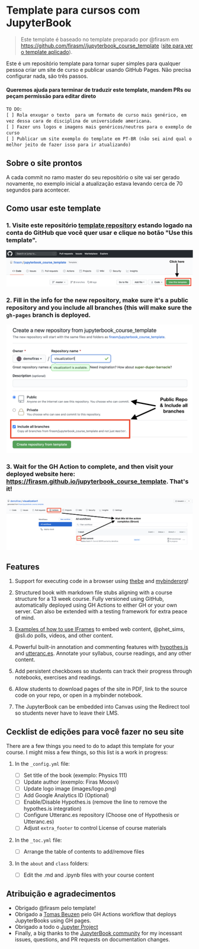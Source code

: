 # Template para cursos com JupyterBook  

>Este template é baseado no template preparado por @firasm em https://github.com/firasm//jupyterbook_course_template ([site para ver o template aplicado](https://firasm.github.io/jupyterbook_course_template/about/syllabus.html)).

Este é um repositório  template para tornar super simples para qualquer pessoa criar um site de curso e publicar usando GitHub Pages.
Não precisa configurar nada, são três passos. 

#### Queremos ajuda para terminar de traduzir este template, mandem PRs ou peçam permissão para editar direto

    TO DO:
    [ ] Rola enxugar o texto  para um formato de curso mais genérico, em vez dessa cara de disciplina de universidade americana.
    [ ] Fazer uns logos e imagens mais genéricos/neutros para o exemplo de curso
    [ ] Publicar um site exemplo do template em PT-BR (não sei aind qual o melhor jeito de fazer isso para ir atualizando)

## Sobre o site prontos 

A cada commit no ramo master do seu repositório o site vai ser gerado novamente, no exemplo inicial a atualização estava levando cerca de 70 segundos para acontecer.

## Como usar este template

### 1. Visite este repositório [template repository](https://github.com/villares/jupyterbook_course_template) estando logado na conta do GitHub que você quer usar e clique no botão "Use this template".

![](https://github.com/firasm/bits/blob/master/jb-step1.png)

### 2. Fill in the info for the new repository, make sure it's a public repository and you include all branches (this will make sure the `gh-pages` branch is deployed.

![](https://github.com/firasm/bits/blob/master/jb-step2.png)

### 3. Wait for the GH Action to complete, and then visit your deployed website here: https://firasm.github.io/jupyterbook_course_template. That's it!

![](https://github.com/firasm/bits/blob/master/jb-step3.png)

## Features

1. Support for executing code in a browser using [thebe](https://thebe.readthedocs.io/en/latest/) and [mybinderorg](https://mybinder.org)!

1. Structured book with markdown file stubs aligning with a course structure for a 13 week course. Fully versioned using GitHub, automatically deployed using GH Actions to either GH or your own server. Can also be extended with a testing framework for extra peace of mind.

1. [Examples of how to use IFrames](https://firasm.github.io/jupyterbook_course_template/class/topic1.html#) to embed web content, @phet_sims, @sli.do polls, videos, and other content. 

1. Powerful built-in annotation and commenting features with [hypothes.is](http://hypothes.is) and [utteranc.es](http://utteranc.es). Annotate your syllabus, course readings, and any other content.

1. Add persistent checkboxes so students can track their progress through notebooks, exercises and readings. 

1. Allow students to download pages of the site in PDF, link to the source code on your repo, or open in a mybinder notebook. 

1. The JupyterBook can be embedded into Canvas using the Redirect tool so students never have to leave their LMS.

## Cecklist de edições para você fazer no seu site

There are a few things you need to do to adapt this template for your course.
I might miss a few things, so this list is a work in progress:

1. In the `_config.yml` file:

	- [ ] Set title of the book (exemplo: Physics 111)
	- [ ] Update author (exemplo: Firas Moosvi)
	- [ ] Update logo image (images/logo.png)
	- [ ] Add Google Analytics ID (Optional)
	- [ ] Enable/Disable Hypothes.is (remove the line to remove the hypothes.is integration)
	- [ ] Configure Utteranc.es repository (Choose one of Hypothesis or Utteranc.es)
	- [ ] Adjust `extra_footer` to control License of course materials

1. In the `_toc.yml` file:
	- [ ] Arrange the table of contents to add/remove files
	
1. In the `about` and `class` folders:
	- [ ] Edit the .md and .ipynb files with your course content

## Atribuição e agradecimentos

- Obrigado @firasm pelo template!
- Obrigado a [Tomas Beuzen](https://github.com/TomasBeuzen) pelo GH Actions workflow that deploys JupyterBooks using GH pages.
- Obrigado a todo o [Jupyter Project](https://jupyter.org/about)
- Finally, a big thanks to the [JupyterBook community](https://github.com/executablebooks/jupyter-book/graphs/contributors) for my incessant issues, questions, and PR requests on documentation changes.
